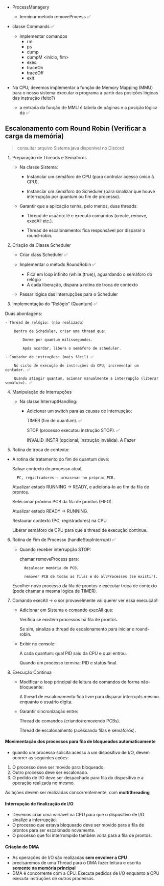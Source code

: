 - ProcessManagery
    - terminar metodo removeProcess ✅
    
- classe Commands ✅
    - implementar comandos
        - rm <id>
        - ps
        - dump <id>
        - dumpM <inicio, fim>
        - exec <id>
        - traceOn
        - traceOff
        - exit

- Na CPU, devemos implementar a função de Memory Mapping (MMU) para o nosso sistema executar o programa a partir das posições lógicas das instrução (feito?)
    - a entrada da função de MMU é tabela de páginas e a posição lógica da  ✅

## Escalonamento com Round Robin  (Verificar a carga da memória)

> consultar arquivo Sistema.java disponível no Discord

1. Preparação de Threads e Semáforos

    - Na classe Sistema:

        - Instanciar um semáforo de CPU (para controlar acesso único à CPU).

        - Instanciar um semáforo do Scheduler (para sinalizar que houve interrupção por quantum ou fim de processo).

    - Garantir que a aplicação tenha, pelo menos, duas threads:

        - Thread de usuário: lê e executa comandos (create, remove, execAll etc.).

        - Thread de escalonamento: fica responsável por disparar o round-robin.

2. Criação da Classe Scheduler

    - Criar class Scheduler ✅

    - Implementar o método RoundRobin ✅

        - Fica em loop infinito (while (true)), aguardando o semáforo do relógio
        - A cada liberação, dispara a rotina de troca de contexto
    
    - Passar lógica das interrupções para o Scheduler


3. Implementação do “Relógio” (Quantum) ✅

Duas abordagens:

    - Thread de relógio: (não realizado)

        Dentro de Scheduler, criar uma thread que:

            Dorme por quantum milissegundos.

            Após acordar, libera o semáforo de scheduler.

    - Contador de instruções: (mais fácil) ✅

        No ciclo de execução de instruções da CPU, incrementar um contador. ✅

        Quando atingir quantum, acionar manualmente a interrupção (liberar semáforo). ✅


4. Manipulação de Interrupções

    - Na classe InterruptHandling:

        - Adicionar um switch para as causas de interrupção:

            TIMER (fim de quantum). ✅

            STOP (processo executou instrução STOP). ✅

            INVALID_INSTR (opcional, instrução inválida). A Fazer


5. Rotina de troca de contexto:

- A rotina de tratamento do fim de quantum deve:

    Salvar contexto do processo atual:

        PC, registradores → armazenar no próprio PCB.

    Atualizar estado
        RUNNING → READY, e adicioná-lo ao fim da fila de prontos.

    Selecionar próximo PCB da fila de prontos (FIFO).

    Atualizar estado
        READY → RUNNING.

    Restaurar contexto (PC, registradores) na CPU

    Liberar semáforo de CPU para que a thread de execução continue.


6. Rotina de Fim de Processo (handleStopInterrupt) ✅

    - Quando receber interrupção STOP: 

        chamar removeProcess para:

            desalocar memória do PCB.

            remover PCB de todas as filas e do allProcesses (se existir).

    Escolher novo processo da fila de prontos e executar troca de contexto (pode chamar a mesma lógica de TIMER).


7. Comando execAll -> o sor provavelmente vai querer ver essa execução!! 

    - Adicionar em Sistema o comando execAll que:

        Verifica se existem processos na fila de prontos.

        Se sim, sinaliza a thread de escalonamento para iniciar o round-robin.

    - Exibir no console:

        A cada quantum: qual PID saiu da CPU e qual entrou.

        Quando um processo termina: PID e status final.


8. Execução Contínua

    - Modificar o loop principal de leitura de comandos de forma não-bloqueante:

        A thread de escalonamento fica livre para disparar interrupts mesmo enquanto o usuário digita.

    - Garantir sincronização entre:

        Thread de comandos (criando/removendo PCBs).

        Thread de escalonamento (acessando filas e semáforos).


#### Movimentação dos processos para fila de bloqueados automaticamente

- quando um processo solicita acesso a um dispositivo de I/O, devem ocorrer as seguintes ações: 
1. O processo deve ser movido para bloqueado.
2. Outro processo deve ser escalonado.
3. O pedido de I/O deve ser despachado para fila do dispositivo e a operação realizada no mesmo.

As ações devem ser realizadas concorrentemente, com **multithreading**

#### Interrupção de finalização de I/O

- Devemos criar uma variável na CPU para que o dispositivo de I/O sinalize a interrupção.
- O processo que estava bloqueado deve ser movido para a fila de prontos para ser escalonado novamente.
- O processo que foi interrompido também volta para a fila de prontos.

#### Criação do DMA

- As operações de I/O são realizadas **sem envolver a CPU**
- precisaremos de uma Thread para o DMA fazer leitura e escrita **somente na memória principal**
- DMA é concorrente com a CPU. Executa pedidos de I/O enquanto a CPU executa instruções de outros processos.